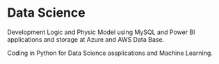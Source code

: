 <h1> Data Science </h1>
Development Logic and Physic Model using MySQL and Power BI applications and storage at Azure and AWS Data Base.

Coding in Python for Data Science assplications and Machine Learning.
